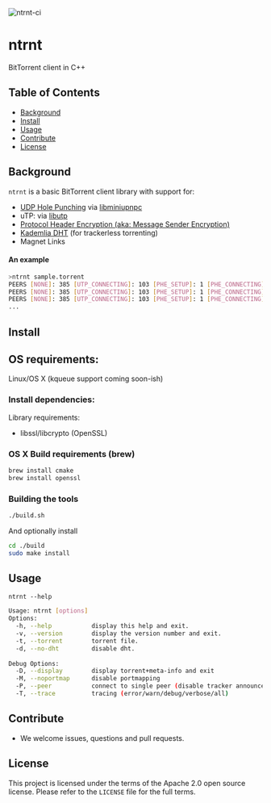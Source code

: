 ![ntrnt-ci](https://github.com/tinselcity/ntrnt/workflows/ntrnt-ci/badge.svg)

# ntrnt
BitTorrent client in C++

## Table of Contents

- [Background](#background)
- [Install](#install)
- [Usage](#usage)
- [Contribute](#contribute)
- [License](#license)

## Background

`ntrnt` is a basic BitTorrent client library with support for:
- [UDP Hole Punching](https://en.wikipedia.org/wiki/UDP_hole_punching) via [libminiupnpc](http://miniupnp.free.fr/)
- uTP: via [libutp](https://github.com/bittorrent/libutp)
- [Protocol Header Encryption (aka: Message Sender Encryption)](https://wiki.vuze.com/w/Message_Stream_Encryption)
- [Kademlia DHT](https://xlattice.sourceforge.net/components/protocol/kademlia/specs.html) (for trackerless torrenting)
- Magnet Links

#### An example
```bash
>ntrnt sample.torrent
PEERS [NONE]: 385 [UTP_CONNECTING]: 103 [PHE_SETUP]: 1 [PHE_CONNECTING]: 1 [HANDSHAKING]: 4 [CONNECTED]: 9 [DEAD]: 2
PEERS [NONE]: 385 [UTP_CONNECTING]: 103 [PHE_SETUP]: 1 [PHE_CONNECTING]: 1 [HANDSHAKING]: 4 [CONNECTED]: 9 [DEAD]: 2
PEERS [NONE]: 385 [UTP_CONNECTING]: 103 [PHE_SETUP]: 1 [PHE_CONNECTING]: 1 [HANDSHAKING]: 4 [CONNECTED]: 9 [DEAD]: 2
...
```

## Install

## OS requirements:
Linux/OS X (kqueue support coming soon-ish)

### Install dependencies:
Library requirements:
* libssl/libcrypto (OpenSSL)

### OS X Build requirements (brew)
```bash
brew install cmake
brew install openssl
```

### Building the tools
```bash
./build.sh
```

And optionally install
```bash
cd ./build
sudo make install
```

## Usage
`ntrnt --help`

```sh
Usage: ntrnt [options]
Options:
  -h, --help           display this help and exit.
  -v, --version        display the version number and exit.
  -t, --torrent        torrent file.
  -d, --no-dht         disable dht.
  
Debug Options:
  -D, --display        display torrent+meta-info and exit
  -M, --noportmap      disable portmapping
  -P, --peer           connect to single peer (disable tracker announce)
  -T, --trace          tracing (error/warn/debug/verbose/all)
```

## Contribute

- We welcome issues, questions and pull requests.


## License

This project is licensed under the terms of the Apache 2.0 open source license. Please refer to the `LICENSE` file for the full terms.

